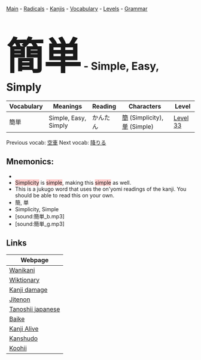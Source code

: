 <style> bigfont {font-size: 100px}</style>
[Main](../README.md) -
[Radicals](../radicals.md) -
[Kanjis](../kanjis.md) -
[Vocabulary](../vocabulary.md) -
[Levels](../levels.md) -
[Grammar](../grammar.md)
# <bigfont> 簡単</bigfont> - Simple, Easy, Simply 

| Vocabulary | Meanings | Reading | Characters | Level |
| --- | --- | --- | --- | --- |
| 簡単 | Simple, Easy, Simply | かんたん |  [簡](../kanjis/簡.md) (Simplicity), [単](../kanjis/単.md) (Simple) | [Level 33](../levels/wk_level33.md) |

Previous vocab: [空車](空車.md) Next vocab: [降りる](降りる.md) 

## Mnemonics:

* 
* <span style="background-color:#ffcccb"> Simplicity</span> is <span style="background-color:#ffcccb"> simple</span>, making this <span style="background-color:#ffcccb"> simple</span> as well.
* This is a jukugo word that uses the on'yomi readings of the kanji. You should be able to read this on your own.
* 簡, 単
* Simplicity, Simple
* [sound:簡単_b.mp3]
* [sound:簡単_g.mp3]


## Links 

| Webpage |
| --- |
| [Wanikani          ](https://www.wanikani.com/kanji/簡単) |
| [Wiktionary        ](https://en.wiktionary.org/wiki/簡単) |
| [Kanji damage      ](http://www.kanjidamage.com/kanji/search?utf8=✓&q=簡単) |
| [Jitenon           ](https://jitenon.com/kanji/簡単) |
| [Tanoshii japanese ](https://www.tanoshiijapanese.com/dictionary/kanji.cfm?k=簡単) |
| [Baike             ](https://baike.baidu.com/item/簡単) |
| [Kanji Alive       ](https://app.kanjialive.com/簡単) |
| [Kanshudo          ](https://www.kanshudo.com/searchmn?q=簡単) |
| [Koohii            ](https://kanji.koohii.com/study/kanji/簡単) |
